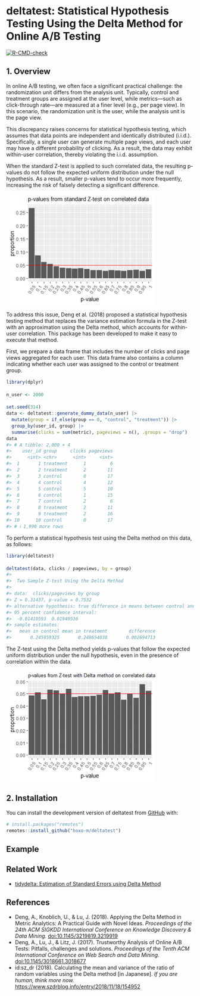 
<!-- README.md is generated from README.Rmd. Please edit that file -->

# deltatest: Statistical Hypothesis Testing Using the Delta Method for Online A/B Testing

<!-- badges: start -->

[![R-CMD-check](https://github.com/hoxo-m/deltatest/actions/workflows/R-CMD-check.yaml/badge.svg)](https://github.com/hoxo-m/deltatest/actions/workflows/R-CMD-check.yaml)
<!-- badges: end -->

## 1. Overview

In online A/B testing, we often face a significant practical challenge:
the randomization unit differs from the analysis unit. Typically,
control and treatment groups are assigned at the user level, while
metrics—such as click-through rate—are measured at a finer level (e.g.,
per page view). In this scenario, the randomization unit is the user,
while the analysis unit is the page view.

This discrepancy raises concerns for statistical hypothesis testing,
which assumes that data points are independent and identically
distributed (i.i.d.). Specifically, a single user can generate multiple
page views, and each user may have a different probability of clicking.
As a result, the data may exhibit within-user correlation, thereby
violating the i.i.d. assumption.

When the standard Z-test is applied to such correlated data, the
resulting p-values do not follow the expected uniform distribution under
the null hypothesis. As a result, smaller p-values tend to occur more
frequently, increasing the risk of falsely detecting a significant
difference.

<img src="man/figures/README-p-values-from-z-test-1.png" width="400" />

To address this issue, Deng et al. (2018) proposed a statistical
hypothesis testing method that replaces the variance estimation formula
in the Z-test with an approximation using the Delta method, which
accounts for within-user correlation. This package has been developed to
make it easy to execute that method.

First, we prepare a data frame that includes the number of clicks and
page views aggregated for each user. This data frame also contains a
column indicating whether each user was assigned to the control or
treatment group.

``` r
library(dplyr)

n_user <- 2000

set.seed(314)
data <- deltatest::generate_dummy_data(n_user) |> 
  mutate(group = if_else(group == 0, "control", "treatment")) |>
  group_by(user_id, group) |> 
  summarise(clicks = sum(metric), pageviews = n(), .groups = "drop")
data
#> # A tibble: 2,000 × 4
#>    user_id group     clicks pageviews
#>      <int> <chr>      <int>     <int>
#>  1       1 treatment      1         6
#>  2       2 treatment      2        11
#>  3       3 control        0        17
#>  4       4 control        4        12
#>  5       5 control        5        10
#>  6       6 control        1        15
#>  7       7 control        2         6
#>  8       8 treatment      2        11
#>  9       9 treatment      2        16
#> 10      10 control        0        17
#> # ℹ 1,990 more rows
```

To perform a statistical hypothesis test using the Delta method on this
data, as follows:

``` r
library(deltatest)

deltatest(data, clicks / pageviews, by = group)
#> 
#>  Two Sample Z-test Using the Delta Method
#> 
#> data:  clicks/pageviews by group
#> Z = 0.31437, p-value = 0.7532
#> alternative hypothesis: true difference in means between control and treatment is not equal to 0
#> 95 percent confidence interval:
#>  -0.01410593  0.01949536
#> sample estimates:
#>   mean in control mean in treatment        difference 
#>       0.245959325       0.248654038       0.002694713
```

The Z-test using the Delta method yields p-values that follow the
expected uniform distribution under the null hypothesis, even in the
presence of correlation within the data.

<img src="man/figures/README-p-values-from-delta-method-1.png" width="400" />

## 2. Installation

You can install the development version of deltatest from
[GitHub](https://github.com/) with:

``` r
# install.packages("remotes")
remotes::install_github("hoxo-m/deltatest")
```

## Example

## Related Work

- [tidydelta: Estimation of Standard Errors using Delta
  Method](https://cran.r-project.org/package=tidydelta)

## References

- Deng, A., Knoblich, U., & Lu, J. (2018). Applying the Delta Method in
  Metric Analytics: A Practical Guide with Novel Ideas. *Proceedings of
  the 24th ACM SIGKDD International Conference on Knowledge Discovery &
  Data Mining.*
  [doi:10.1145/3219819.3219919](https://doi.org/10.1145/3219819.3219919)
- Deng, A., Lu, J., & Litz, J. (2017). Trustworthy Analysis of Online
  A/B Tests: Pitfalls, challenges and solutions. *Proceedings of the
  Tenth ACM International Conference on Web Search and Data Mining.*
  [doi:10.1145/3018661.3018677](https://doi.org/10.1145/3018661.3018677)
- id:sz_dr (2018). Calculating the mean and variance of the ratio of
  random variables using the Delta method \[in Japanese\]. *If you are
  human, think more now.*
  <https://www.szdrblog.info/entry/2018/11/18/154952>
